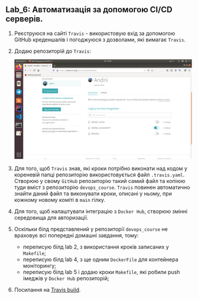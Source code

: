 Lab_6: Автоматизація за допомогою CI/CD серверів.
-

1. Реєструюся на сайті `Travis` - використовую вхід за допомогою GitHub креденшалів і погоджуюся з дозволами, які вимагає `Travis`.

2. Додаю репозиторій до `Travis`:

     ![image](img/1.png)
     
3. Для того, щоб `Travis` знав, які кроки потрібно виконати над кодом у кореневій папці  репозиторію використовується файл `.travis.yaml`. Створюю у свому `GitHub` репозиторію такий самий файл та копіюю туди вміст з репозиторію `devops_course`. `Travis` повинен автоматично знайти даний файл та виконувати кроки, описані у ньому, при кожному новому коміті в `main` гілку.

4. Для того, щоб налаштувати інтеграцію з `Docker Hub`, створюю змінні середовища для авторизації.

5. Оскільки білд представлений у репозиторії `devops_course` не враховує всі попередні домашні завдання, тому:
   - переписую білд lab 2, з використання кроків записаних у `Makefile`;
   - переписую білд lab 4, з ще одним `DockerFile` для контейнера моніторингу;
   - переписую білд lab 5 і додаю кроки `Makefile`, які робили push імеджів у `Docker Hub` репозиторій;
   

6. Посилання на  [Travis build](https://travis-ci.org/github/Andrii464/DevOps_course.NULP).
